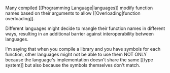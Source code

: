Many compiled [[Programming Language|languages]] modify function names based on their arguments to allow [[Overloading|function overloading]].

Different languages might decide to mangle their function names in different ways, resulting in an additional barrier against interoperability between languages.

I'm saying that when you compile a library and you have symbols for each function, other languages might not be able to use them NOT ONLY because the language's implementation doesn't share the same [[type system]] but also because the symbols themselves don't match.